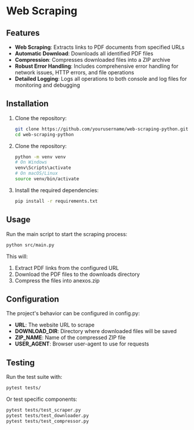 # Web Scraping

## Features

- **Web Scraping**: Extracts links to PDF documents from specified URLs
- **Automatic Download**: Downloads all identified PDF files
- **Compression**: Compresses downloaded files into a ZIP archive
- **Robust Error Handling**: Includes comprehensive error handling for network issues, HTTP errors, and file operations
- **Detailed Logging**: Logs all operations to both console and log files for monitoring and debugging

## Installation

1. Clone the repository:

   ```bash
   git clone https://github.com/yourusername/web-scraping-python.git
   cd web-scraping-python

   ```

2. Clone the repository:

   ```bash
   python -m venv venv
   # On Windows
   venv\Scripts\activate
   # On macOS/Linux
   source venv/bin/activate

   ```

3. Install the required dependencies:
   ```bash
   pip install -r requirements.txt
   ```

## Usage

Run the main script to start the scraping process:

```bash
python src/main.py

```

This will:

1. Extract PDF links from the configured URL
2. Download the PDF files to the downloads directory
3. Compress the files into anexos.zip

## Configuration

The project's behavior can be configured in config.py:

- **URL**: The website URL to scrape
- **DOWNLOAD_DIR**: Directory where downloaded files will be saved
- **ZIP_NAME**: Name of the compressed ZIP file
- **USER_AGENT**: Browser user-agent to use for requests

## Testing

Run the test suite with:

```bash
pytest tests/
```

Or test specific components:

```bash
pytest tests/test_scraper.py
pytest tests/test_downloader.py
pytest tests/test_compressor.py
```
